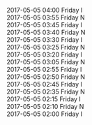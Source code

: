 2017-05-05 04:00 Friday  I  
2017-05-05 03:55 Friday  N  
2017-05-05 03:45 Friday  I  
2017-05-05 03:40 Friday  N  
2017-05-05 03:30 Friday  I  
2017-05-05 03:25 Friday  N  
2017-05-05 03:20 Friday  I  
2017-05-05 03:05 Friday  N  
2017-05-05 02:55 Friday  I  
2017-05-05 02:50 Friday  N  
2017-05-05 02:45 Friday  I  
2017-05-05 02:35 Friday  N  
2017-05-05 02:15 Friday  I  
2017-05-05 02:10 Friday  N  
2017-05-05 02:00 Friday  I  

